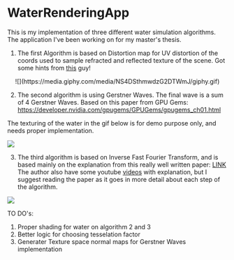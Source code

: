 # WaterRenderingApp

This is my implementation of three different water simulation algorithms. The application I've been working on for my master's thesis.

1) The first Algorithm is based on Distortion map for UV distortion of the coords used to sample refracted and reflected texture of the scene. Got some hints from [this](url=https://www.youtube.com/watch?v=HusvGeEDU_U) guy! 

<p align="center">
  ![](https://media.giphy.com/media/NS4DSthmwdzG2DTWmJ/giphy.gif)
</p>

2) The second algorithm is using Gerstner Waves. The final wave is a sum of 4 Gerstner Waves.
Based on this paper from GPU Gems: https://developer.nvidia.com/gpugems/GPUGems/gpugems_ch01.html

The texturing of the water in the gif below is for demo purpose only, and needs proper implementation.

![](https://media.giphy.com/media/1UUa3Bvw8mm65D8Yc2/giphy.gif)

3) The third algorithm is based on Inverse Fast Fourier Transform, and is based mainly on the explanation from this really well written paper: [LINK](https://tubdok.tub.tuhh.de/handle/11420/1439?locale=en)
The author also have some  youtube [videos](https://www.youtube.com/watch?v=B3YOLg0sA2g) with explanation, but I suggest reading the paper as it goes in more detail about each step of the algorithm.

![](https://media.giphy.com/media/3ojpoNvEfn0y8bj0Oh/giphy.gif)

TO DO's:
1. Proper shading for water on algorithm 2 and 3
2. Better logic for choosing tesselation factor
3. Generater Texture space normal maps for Gerstner Waves implementation
